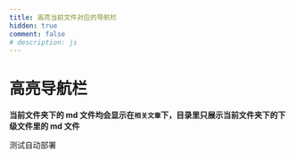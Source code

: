 ```yaml
---
title: 高亮当前文件对应的导航栏
hidden: true
comment: false
# description: js
---
```


# 高亮导航栏

**当前文件夹下的 md 文件均会显示在`相关文章`下，目录里只展示当前文件夹下的下级文件里的 md 文件**

测试自动部署
